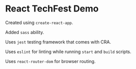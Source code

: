 # React TechFest Demo

Created using `create-react-app`.

Added `sass` ability.

Uses `jest` testing framework that comes with CRA.

Uses `eslint` for linting while running `start` and `build` scripts.

Uses `react-router-dom` for browser routing.